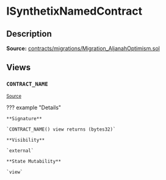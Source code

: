 # ISynthetixNamedContract

## Description

**Source:** [contracts/migrations/Migration_AljanahOptimism.sol](https://github.com/Synthetixio/synthetix/tree/v2.101.2/contracts/migrations/Migration_AljanahOptimism.sol)

## Views

### `CONTRACT_NAME`

<sub>[Source](https://github.com/Synthetixio/synthetix/tree/v2.101.2/contracts/migrations/Migration_AljanahOptimism.sol#L14)</sub>

??? example "Details"

    **Signature**

    `CONTRACT_NAME() view returns (bytes32)`

    **Visibility**

    `external`

    **State Mutability**

    `view`

